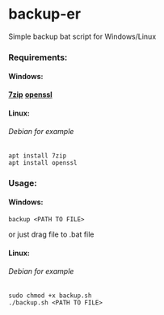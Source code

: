 # backup-er
Simple backup bat script for Windows/Linux

### Requirements:
#### Windows:
**[7zip](https://www.7-zip.org/)**
**[openssl](https://slproweb.com/products/Win32OpenSSL.html)**

#### Linux:
###### Debian for example
```
apt install 7zip
apt install openssl
```

### Usage:
#### Windows:
```
backup <PATH TO FILE>
```
or just drag file to .bat file
#### Linux:
###### Debian for example
```
sudo chmod +x backup.sh
./backup.sh <PATH TO FILE>
```